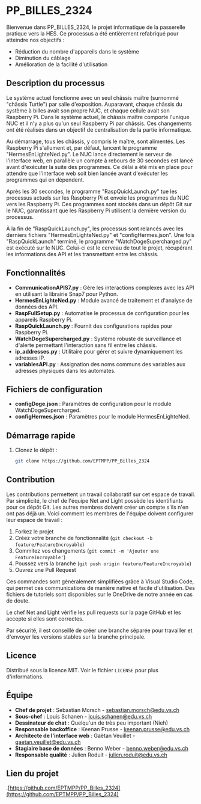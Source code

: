 # PP_BILLES_2324

Bienvenue dans PP_BILLES_2324, le projet informatique de la passerelle pratique vers la HES. Ce processus a été entièrement refabriqué pour atteindre nos objectifs :

- Réduction du nombre d'appareils dans le système
- Diminution du câblage
- Amélioration de la facilité d'utilisation

## Description du processus

Le système actuel fonctionne avec un seul châssis maître (surnommé "châssis Turtle") par salle d'exposition. Auparavant, chaque châssis du système à billes avait son propre NUC, et chaque cellule avait son Raspberry Pi. Dans le système actuel, le châssis maître comporte l'unique NUC et il n'y a plus qu'un seul Raspberry Pi par châssis. Ces changements ont été réalisés dans un objectif de centralisation de la partie informatique.

Au démarrage, tous les châssis, y compris le maître, sont alimentés. Les Raspberry Pi s'allument et, par défaut, lancent le programme "HermesEnLighteNed.py". Le NUC lance directement le serveur de l'interface web, en parallèle un compte à rebours de 30 secondes est lancé avant d'exécuter la suite des programmes. Ce délai a été mis en place pour attendre que l'interface web soit bien lancée avant d'exécuter les programmes qui en dépendent.

Après les 30 secondes, le programme "RaspQuickLaunch.py" tue les processus actuels sur les Raspberry Pi et envoie les programmes du NUC vers les Raspberry Pi. Ces programmes sont stockés dans un dépôt Git sur le NUC, garantissant que les Raspberry Pi utilisent la dernière version du processus.

À la fin de "RaspQuickLaunch.py", les processus sont relancés avec les derniers fichiers "HermesEnLighteNed.py" et "configHermes.json". Une fois "RaspQuickLaunch" terminé, le programme "WatchDogeSupercharged.py" est exécuté sur le NUC. Celui-ci est le cerveau de tout le projet, récupérant les informations des API et les transmettant entre les châssis.

## Fonctionnalités

- **CommunicationAPIS7.py** : Gère les interactions complexes avec les API en utilisant la librairie Snap7 pour Python.
- **HermesEnLighteNed.py** : Module avancé de traitement et d'analyse de données des API.
- **RaspFullSetup.py** : Automatise le processus de configuration pour les appareils Raspberry Pi.
- **RaspQuickLaunch.py** : Fournit des configurations rapides pour Raspberry Pi.
- **WatchDogeSupercharged.py** : Système robuste de surveillance et d'alerte permettant l'interaction sans fil entre les châssis.
- **ip_addresses.py** : Utilitaire pour gérer et suivre dynamiquement les adresses IP.
- **variablesAPI.py** : Assignation des noms communs des variables aux adresses physiques dans les automates.

## Fichiers de configuration

- **configDoge.json** : Paramètres de configuration pour le module WatchDogeSupercharged.
- **configHermes.json** : Paramètres pour le module HermesEnLighteNed.

## Démarrage rapide

1. Clonez le dépôt :

   ```bash
   git clone https://github.com/EPTMPP/PP_Billes_2324
   ```

## Contribution

Les contributions permettent un travail collaboratif sur cet espace de travail. Par simplicité, le chef de l'équipe Net and Light possède les identifiants pour ce dépôt Git. Les autres membres doivent créer un compte s'ils n'en ont pas déjà un. Voici comment les membres de l'équipe doivent configurer leur espace de travail :

1. Forkez le projet
2. Créez votre branche de fonctionnalité (`git checkout -b feature/FeatureIncroyable`)
3. Commitez vos changements (`git commit -m 'Ajouter une FeatureIncroyable'`)
4. Poussez vers la branche (`git push origin feature/FeatureIncroyable`)
5. Ouvrez une Pull Request

Ces commandes sont généralement simplifiées grâce à Visual Studio Code, qui permet ces communications de manière native et facile d'utilisation. Des fichiers de tutoriels sont disponibles sur le OneDrive de notre année en cas de doute.

Le chef Net and Light vérifie les pull requests sur la page GitHub et les accepte si elles sont correctes.

Par sécurité, il est conseillé de créer une branche séparée pour travailler et d'envoyer les versions stables sur la branche principale.

## Licence

Distribué sous la licence MIT. Voir le fichier `LICENSE` pour plus d'informations.

## Équipe

- **Chef de projet** : Sebastian Morsch - sebastian.morsch@edu.vs.ch
- **Sous-chef** : Louis Schanen - louis.schanen@edu.vs.ch
- **Dessinateur de chat** : Quelqu'un de très peu important (Nieh)
- **Responsable backoffice** : Keenan Prusse - keenan.prusse@edu.vs.ch
- **Architecte de l'interface web** : Gaëtan Veuillet - gaetan.veuillet@edu.vs.ch
- **Stagiaire base de données** : Benno Weber - benno.weber@edu.vs.ch
- **Responsable qualité** : Julien Roduit - julien.roduit@edu.vs.ch

## Lien du projet

.[https://github.com/EPTMPP/PP_Billes_2324](https://github.com/EPTMPP/PP_Billes_2324)
